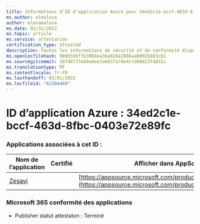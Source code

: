 ```yaml
---
title: Informations d’ID d’application Azure pour 34ed2c1e-bccf-463d-8fbc-0403e72e89fc
ms.author: elmalova
author: elenamalova
ms.date: 01/31/2022
ms.topic: article
ms.service: attestation
certification_type: attested
description: Toutes les informations de sécurité et de conformité disponibles pour 34ed2c1e-bccf-463d-8fbc-0403e72e89fc.
ms.openlocfilehash: 900d3d8ffb3969aa3ea02842086aa0092b885c61
ms.sourcegitcommit: 58f40775dd4adee3a6037a74e4ccd98823f4832c
ms.translationtype: MT
ms.contentlocale: fr-FR
ms.lasthandoff: 02/01/2022
ms.locfileid: "62304469"
---
```

# <a name="azure-app-id-34ed2c1e-bccf-463d-8fbc-0403e72e89fc"></a>ID d’application Azure : 34ed2c1e-bccf-463d-8fbc-0403e72e89fc


### <a name="apps-associated-with-this-id"></a>Applications associées à cet ID :
| **Nom de l’application** | **Certifié** | **Afficher dans AppSource** |
|--------------|---------------|-----------------------|
| [Zesavi](https://docs.microsoft.com/microsoft-365-app-certification/forward/WA200003621) |  | [https://appsource.microsoft.com/product/office/WA200003621](https://appsource.microsoft.com/product/office/WA200003621) |

### <a name="microsoft-365-app-compliance-status"></a>Microsoft 365 conformité des applications
- Publisher statut attestaton : Terminé
